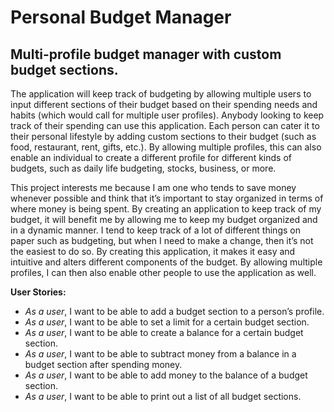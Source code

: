 # Personal Budget Manager

## Multi-profile budget manager with custom budget sections.

The application will keep track of budgeting by allowing multiple users to input different sections of their budget
based on their spending needs and habits (which would call for multiple user profiles). Anybody looking to keep track
of their spending can use this application. Each person can cater it to their personal lifestyle by adding custom
sections to their budget (such as food, restaurant, rent, gifts, etc.). By allowing multiple profiles, this can also
enable an individual to create a different profile for different kinds of budgets, such as daily life budgeting, stocks,
business, or more.

This project interests me because I am one who tends to save money whenever possible and think that it’s important to
stay organized in terms of where money is being spent. By creating an application to keep track of my budget, it will
benefit me by allowing me to keep my budget organized and in a dynamic manner. I tend to keep track of a lot of
different things on paper such as budgeting, but when I need to make a change, then it’s not the easiest to do so.
By creating this application, it makes it easy and intuitive and alters different components of the budget. By allowing
multiple profiles, I can then also enable other people to use the application as well.

**User Stories:**
- *As a user*, I want to be able to add a budget section to a person’s profile.
- *As a user*, I want to be able to set a limit for a certain budget section.
- *As a user*, I want to be able to create a balance for a certain budget section.
- *As a user*, I want to be able to subtract money from a balance in a budget section after spending money.
- *As a user*, I want to be able to add money to the balance of a budget section.
- *As a user*, I want to be able to print out a list of all budget sections.
